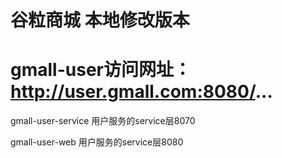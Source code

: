 # 谷粒商城 本地修改版本

# gmall-user访问网址： http://user.gmall.com:8080/...
  
  gmall-user-service 用户服务的service层8070
  
  gmall-user-web 用户服务的service层8080
  
  
